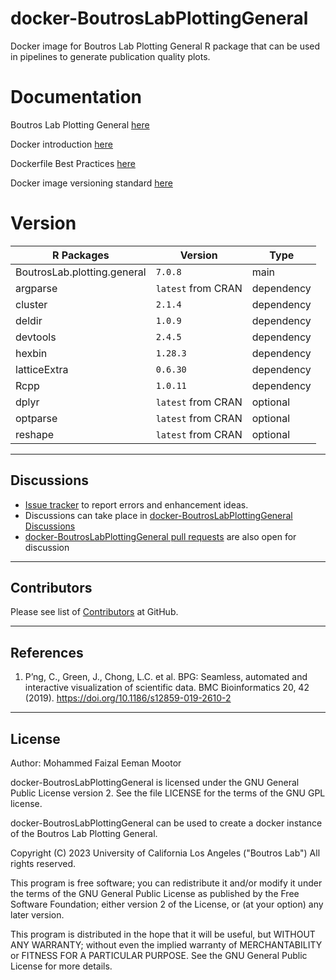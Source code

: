 # docker-BoutrosLabPlottingGeneral
Docker image for Boutros Lab Plotting General R package that can be used in pipelines to generate publication quality plots.

# Documentation

Boutros Lab Plotting General [here](https://cran.rstudio.com/web/packages/BoutrosLab.plotting.general/)

Docker introduction [here](https://uclahs-cds.atlassian.net/wiki/spaces/BOUTROSLAB/pages/3190419/Docker+Introduction)

Dockerfile Best Practices [here](https://uclahs-cds.atlassian.net/wiki/spaces/BOUTROSLAB/pages/3189770/Dockerfile+Best+Practices)

Docker image versioning standard [here](https://uclahs-cds.atlassian.net/wiki/spaces/BOUTROSLAB/pages/3188472/Docker+image+versioning+standardization)


# Version
| R Packages | Version | Type |
|------|---------|---------|
| BoutrosLab.plotting.general | `7.0.8` | main |
| argparse | `latest` from CRAN | dependency |
| cluster | `2.1.4` | dependency |
| deldir | `1.0.9` | dependency |
| devtools | `2.4.5` | dependency |
| hexbin | `1.28.3` | dependency |
| latticeExtra | `0.6.30` | dependency |
| Rcpp | `1.0.11` | dependency |
| dplyr | `latest` from CRAN | optional |
| optparse | `latest` from CRAN | optional |
| reshape | `latest` from CRAN | optional |

---

## Discussions

- [Issue tracker](https://github.com/uclahs-cds/docker-BoutrosLabPlottingGeneral/issues) to report errors and enhancement ideas.
- Discussions can take place in [docker-BoutrosLabPlottingGeneral Discussions](https://github.com/uclahs-cds/docker-BoutrosLabPlottingGeneral/discussions)
- [docker-BoutrosLabPlottingGeneral pull requests](https://github.com/uclahs-cds/docker-BoutrosLabPlottingGeneral/pulls) are also open for discussion

---

## Contributors

Please see list of [Contributors](https://github.com/uclahs-cds/docker-BoutrosLabPlottingGeneral/graphs/contributors) at GitHub.

---

## References

1. P’ng, C., Green, J., Chong, L.C. et al. BPG: Seamless, automated and interactive visualization of scientific data. BMC Bioinformatics 20, 42 (2019). https://doi.org/10.1186/s12859-019-2610-2

---

## License

Author: Mohammed Faizal Eeman Mootor

docker-BoutrosLabPlottingGeneral is licensed under the GNU General Public License version 2. See the file LICENSE for the terms of the GNU GPL license.

docker-BoutrosLabPlottingGeneral can be used to create a docker instance of the Boutros Lab Plotting General.

Copyright (C) 2023 University of California Los Angeles ("Boutros Lab") All rights reserved.

This program is free software; you can redistribute it and/or modify it under the terms of the GNU General Public License as published by the Free Software Foundation; either version 2 of the License, or (at your option) any later version.

This program is distributed in the hope that it will be useful, but WITHOUT ANY WARRANTY; without even the implied warranty of MERCHANTABILITY or FITNESS FOR A PARTICULAR PURPOSE. See the GNU General Public License for more details.
